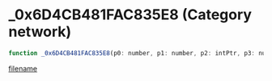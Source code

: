 # _0x6D4CB481FAC835E8 (Category network)

```js
function _0x6D4CB481FAC835E8(p0: number, p1: number, p2: intPtr, p3: number): Array
```

[filename](_0x6D4CB481FAC835E8_m.md ':include')